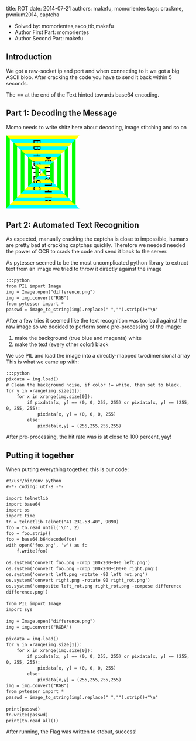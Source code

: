title: ROT
date: 2014-07-21
authors: makefu, momorientes
tags: crackme, pwnium2014, captcha

 * Solved by: momorientes,exco,ttb,makefu
 * Author First Part: momorientes
 * Author Second Part: makefu

## Introduction
We got a raw-socket ip and port and when connecting to it we got a big ASCII
blob. After cracking the code you have to send it back within 5 seconds.

The == at the end of the Text hinted towards base64 encoding. 
## Part 1: Decoding the Message

Momo needs to write shitz here about decoding, image stitching and so on


![Retrieved image](data/rot/foo.png)

## Part 2: Automated Text Recognition
As expected, manually cracking the captcha is close to impossible, humans are
pretty bad at cracking captchas quickly. Therefore we needed needed the power
of OCR to crack the code and send it back to the server.

As pytesser seemed to be the most uncomplicated python library to extract text
from an image we tried to throw it directly against the image

    :::python
    from PIL import Image
    img = Image.open("difference.png")
    img = img.convert("RGB")
    from pytesser import *
    passwd = image_to_string(img).replace(" ","").strip()+"\n"

After a few tries it seemed like the text recognition was too bad against the
raw image so we decided to perform some pre-processing of the image:

 1. make the background (true blue and magenta) white 
 2. make the text (every other color) black

We use PIL and load the image into a directly-mapped twodimensional array
This is what we came up with:

    :::python
    pixdata = img.load()
    # Clean the background noise, if color != white, then set to black.
    for y in xrange(img.size[1]):
        for x in xrange(img.size[0]):
            if pixdata[x, y] == (0, 0, 255, 255) or pixdata[x, y] == (255, 0, 255, 255):
                pixdata[x, y] = (0, 0, 0, 255)
            else:
                pixdata[x,y] = (255,255,255,255)

After pre-processing, the hit rate was is at close to 100 percent, yay!

## Putting it together

When putting everything together, this is our code:

    #!/usr/bin/env python
    #-*- coding: utf-8 -*-
    
    import telnetlib
    import base64
    import os
    import time 
    tn = telnetlib.Telnet("41.231.53.40", 9090)
    foo = tn.read_until('\n', 2)
    foo = foo.strip()
    foo = base64.b64decode(foo)
    with open('foo.png', 'w') as f:
        f.write(foo)
      
    os.system('convert foo.png -crop 100x200+0+0 left.png')
    os.system('convert foo.png -crop 100x200+100+0 right.png')
    os.system('convert left.png -rotate -90 left_rot.png')
    os.system('convert right.png -rotate 90 right_rot.png')
    os.system('composite left_rot.png right_rot.png -compose difference difference.png')

    from PIL import Image
    import sys

    img = Image.open("difference.png")
    img = img.convert("RGBA")

    pixdata = img.load()
    for y in xrange(img.size[1]):
        for x in xrange(img.size[0]):
            if pixdata[x, y] == (0, 0, 255, 255) or pixdata[x, y] == (255, 0, 255, 255):
                pixdata[x, y] = (0, 0, 0, 255)
            else:
                pixdata[x,y] = (255,255,255,255)
    img = img.convert("RGB")
    from pytesser import *
    passwd = image_to_string(img).replace(" ","").strip()+"\n"

    print(passwd)
    tn.write(passwd)
    print(tn.read_all())

After running, the Flag was written to stdout, success!
